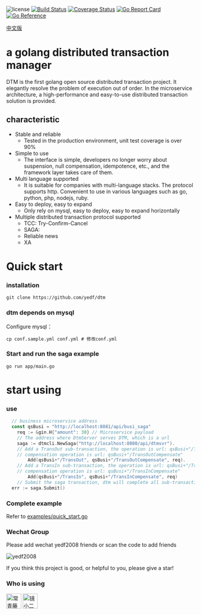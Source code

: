 ![license](https://img.shields.io/github/license/yedf/dtm)
[![Build Status](https://travis-ci.com/yedf/dtm.svg?branch=main)](https://travis-ci.com/yedf/dtm)
[![Coverage Status](https://coveralls.io/repos/github/yedf/dtm/badge.svg?branch=main)](https://coveralls.io/github/yedf/dtm?branch=main)
[![Go Report Card](https://goreportcard.com/badge/github.com/yedf/dtm)](https://goreportcard.com/report/github.com/yedf/dtm)
[![Go Reference](https://pkg.go.dev/badge/github.com/yedf/dtm.svg)](https://pkg.go.dev/github.com/yedf/dtm)

[中文版](https://github.com/yedf/dtm/blob/main/README.md)

# a golang distributed transaction manager
DTM is the first golang open source distributed transaction project. It elegantly resolve the problem of execution out of order. In the microservice architecture, a high-performance and easy-to-use distributed transaction solution is provided.

## characteristic

* Stable and reliable
  + Tested in the production environment, unit test coverage is over 90%
* Simple to use
  + The interface is simple, developers no longer worry about suspension, null compensation, idempotence, etc., and the framework layer takes care of them.
* Multi language supported
  + It is suitable for companies with multi-language stacks. The protocol supports http. Convenient to use in various languages ​​such as go, python, php, nodejs, ruby.
* Easy to deploy, easy to expand
  + Only rely on mysql, easy to deploy, easy to expand horizontally
* Multiple distributed transaction protocol supported
  + TCC: Try-Confirm-Cancel
  + SAGA:
  + Reliable news
  + XA

# Quick start
### installation
`git clone https://github.com/yedf/dtm`
### dtm depends on mysql

Configure mysql：  

`cp conf.sample.yml conf.yml # 修改conf.yml`  

### Start and run the saga example
`go run app/main.go`

# start using

### use
``` go
  // business microservice address
  const qsBusi = "http://localhost:8081/api/busi_saga"
	req := &gin.H{"amount": 30} // Microservice payload
	// The address where DtmServer serves DTM, which is a url
	saga := dtmcli.NewSaga("http://localhost:8080/api/dtmsvr").
    // Add a TransOut sub-transaction, the operation is url: qsBusi+"/TransOut"，
    // compensation operation is url: qsBusi+"/TransOutCompensate"
		Add(qsBusi+"/TransOut", qsBusi+"/TransOutCompensate", req).
    // Add a TransIn sub-transaction, the operation is url: qsBusi+"/TransOut"，
    // compensation operation is url: qsBusi+"/TransInCompensate"
		Add(qsBusi+"/TransIn", qsBusi+"/TransInCompensate", req)
	// Submit the saga transaction, dtm will complete all sub-transactions/rollback all sub-transactions
  err := saga.Submit()
```
### Complete example
Refer to [examples/quick_start.go](./examples/quick_start.go)

### Wechat Group
Please add wechat yedf2008 friends or scan the code to add friends  

![yedf2008](http://service.ivydad.com/cover/dubbingb6b5e2c0-2d2a-cd59-f7c5-c6b90aceb6f1.jpeg)

If you think this project is good, or helpful to you, please give a star!

### Who is using
<div style='vertical-align: middle'>
    <img alt='常青藤爸爸' height='40'  src='https://www.ivydad.com/_nuxt/img/header-logo.2645ad5.png'  /img>
    <img alt='镜小二' height='40'  src='https://img.epeijing.cn/official-website/assets/logo.png'  /img>
</div>
